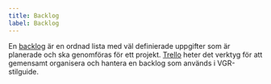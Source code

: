 ```yaml
---
title: Backlog
label: Backlog
---
```


En [backlog](https://en.wikipedia.org/wiki/Backlog) är en ordnad lista med väl definierade uppgifter som är planerade och ska genomföras för ett projekt. [Trello](https://trello.com) heter det verktyg för att gemensamt organisera och hantera en backlog som används i VGR-stilguide.